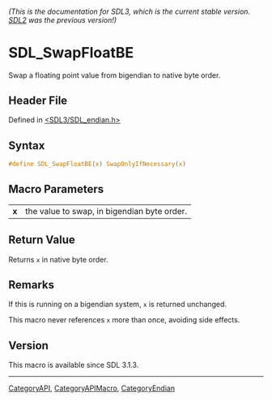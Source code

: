 ###### (This is the documentation for SDL3, which is the current stable version. [SDL2](https://wiki.libsdl.org/SDL2/) was the previous version!)
# SDL_SwapFloatBE

Swap a floating point value from bigendian to native byte order.

## Header File

Defined in [<SDL3/SDL_endian.h>](https://github.com/libsdl-org/SDL/blob/main/include/SDL3/SDL_endian.h)

## Syntax

```c
#define SDL_SwapFloatBE(x) SwapOnlyIfNecessary(x)
```

## Macro Parameters

|       |                                             |
| ----- | ------------------------------------------- |
| **x** | the value to swap, in bigendian byte order. |

## Return Value

Returns `x` in native byte order.

## Remarks

If this is running on a bigendian system, `x` is returned unchanged.

This macro never references `x` more than once, avoiding side effects.

## Version

This macro is available since SDL 3.1.3.

----
[CategoryAPI](CategoryAPI), [CategoryAPIMacro](CategoryAPIMacro), [CategoryEndian](CategoryEndian)

